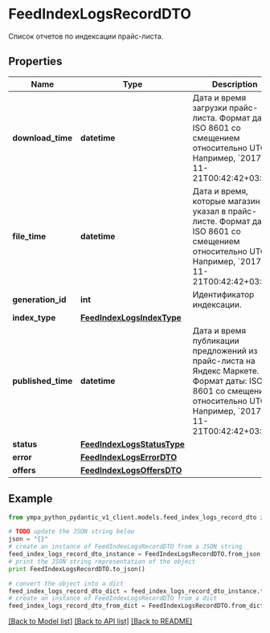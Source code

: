 # FeedIndexLogsRecordDTO

Список отчетов по индексации прайс-листа.

## Properties
Name | Type | Description | Notes
------------ | ------------- | ------------- | -------------
**download_time** | **datetime** | Дата и время загрузки прайс-листа.  Формат даты: ISO 8601 со смещением относительно UTC. Например, &#x60;2017-11-21T00:42:42+03:00&#x60;.  | [optional] 
**file_time** | **datetime** | Дата и время, которые магазин указал в прайс-листе.  Формат даты: ISO 8601 со смещением относительно UTC. Например, &#x60;2017-11-21T00:42:42+03:00&#x60;.  | [optional] 
**generation_id** | **int** | Идентификатор индексации. | [optional] 
**index_type** | [**FeedIndexLogsIndexType**](FeedIndexLogsIndexType.md) |  | [optional] 
**published_time** | **datetime** | Дата и время публикации предложений из прайс-листа на Яндекс Маркете.  Формат даты: ISO 8601 со смещением относительно UTC. Например, &#x60;2017-11-21T00:42:42+03:00&#x60;.  | [optional] 
**status** | [**FeedIndexLogsStatusType**](FeedIndexLogsStatusType.md) |  | [optional] 
**error** | [**FeedIndexLogsErrorDTO**](FeedIndexLogsErrorDTO.md) |  | [optional] 
**offers** | [**FeedIndexLogsOffersDTO**](FeedIndexLogsOffersDTO.md) |  | [optional] 

## Example

```python
from ympa_python_pydantic_v1_client.models.feed_index_logs_record_dto import FeedIndexLogsRecordDTO

# TODO update the JSON string below
json = "{}"
# create an instance of FeedIndexLogsRecordDTO from a JSON string
feed_index_logs_record_dto_instance = FeedIndexLogsRecordDTO.from_json(json)
# print the JSON string representation of the object
print FeedIndexLogsRecordDTO.to_json()

# convert the object into a dict
feed_index_logs_record_dto_dict = feed_index_logs_record_dto_instance.to_dict()
# create an instance of FeedIndexLogsRecordDTO from a dict
feed_index_logs_record_dto_from_dict = FeedIndexLogsRecordDTO.from_dict(feed_index_logs_record_dto_dict)
```
[[Back to Model list]](../README.md#documentation-for-models) [[Back to API list]](../README.md#documentation-for-api-endpoints) [[Back to README]](../README.md)


